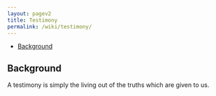 ```yaml
---
layout: pagev2
title: Testimony
permalink: /wiki/testimony/
---
```

- [Background](#background)

## Background

A testimony is simply the living out of the truths which are given to us.